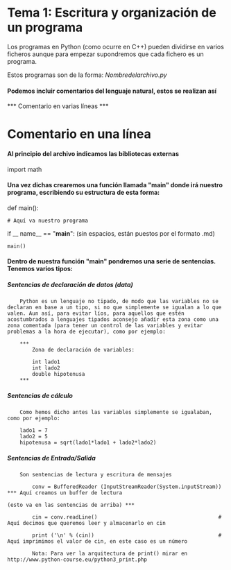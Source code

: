 Tema 1: Escritura y organización de un programa
===============================================

Los programas en Python (como ocurre en C++) pueden dividirse en varios ficheros aunque para empezar supondremos que cada fichero es un programa. 

Estos programas son de la forma: _Nombredelarchivo.py_

#### Podemos incluir comentarios del lenguaje natural, estos se realizan así

*** Comentario en 
		varias líneas ***

  # Comentario en una línea

#### Al principio del archivo indicamos las bibliotecas externas

import math

#### Una vez dichas crearemos una función llamada "main" donde irá nuestro programa, escribiendo su estructura de esta forma:

def main():

    # Aquí va nuestro programa

if __ name__ == "____main____":  (sin espacios, están puestos por el formato .md)

    main()


#### Dentro de nuestra función "main" pondremos una serie de sentencias. Tenemos varios tipos:

##### Sentencias de declaración de datos (data)
		
		Python es un lenguaje no tipado, de modo que las variables no se declaran en base a un tipo, si no que simplemente se igualan a lo que valen. Aun así, para evitar líos, para aquellos que estén acostumbrados a lenguajes tipados aconsejo añadir esta zona como una zona comentada (para tener un control de las variables y evitar problemas a la hora de ejecutar), como por ejemplo:

		***
			Zona de declaración de variables:

			int lado1
			int lado2
			double hipotenusa
		***

##### Sentencias de cálculo

		Como hemos dicho antes las variables simplemente se igualaban, como por ejemplo:

		lado1 = 7
		lado2 = 5
		hipotenusa = sqrt(lado1*lado1 + lado2*lado2)

##### Sentencias de Entrada/Salida

		Son sentencias de lectura y escritura de mensajes

			conv = BufferedReader (InputStreamReader(System.inputStream))	*** Aquí creamos un buffer de lectura 
																				(esto va en las sentencias de arriba) ***

			cin = conv.readLine() 										# Aquí decimos que queremos leer y almacenarlo en cin
			
			print ('\n' % (cin))										# Aquí imprimimos el valor de cin, en este caso es un número

			Nota: Para ver la arquitectura de print() mirar en http://www.python-course.eu/python3_print.php


